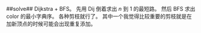 ﻿##solve##
Dijkstra + BFS。
先用 Dij 倒着求出 $n$ 到 $1$ 的最短路。 然后 BFS 求出 color 的最小字典序。 各种剪枝就行了。
其中一个我觉得比较重要的剪枝就是在加新顶点的时候可能会出现重复添加。